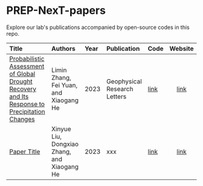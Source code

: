 # PREP-NexT-papers

Explore our lab's publications accompanied by open-source codes in this repo.

| Title | Authors | Year | Publication | Code | Website | 
| :----------------- | :------------- | :----- | :----- | :----- | :-----: |
| [Probabilistic Assessment of Global Drought Recovery and Its Response to Precipitation Changes](https://agupubs.onlinelibrary.wiley.com/doi/full/10.1029/2023GL106067) | Limin Zhang, Fei Yuan, and Xiaogang He | 2023 | Geophysical Research Letters | [link]([https://github.com/PREP-NexT/global-drought-recovery]) | [link](https://agupubs.onlinelibrary.wiley.com/doi/full/10.1029/2023GL106067) |
| [Paper Title](https://xxx) | Xinyue Liu, Dongxiao Zhang, and  Xiaogang He | 2023 | xxx | [link](xxx) | [link](xxx) |
